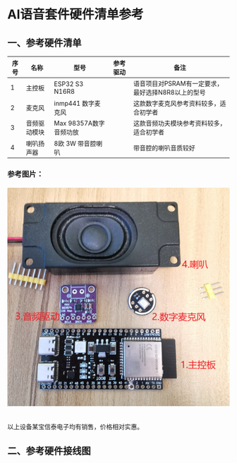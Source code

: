 # AI语音套件硬件清单参考



## 一、参考硬件清单

| 序号 | 名称         | 型号                   | 参考驱动 | 备注                                              |
| ---- | ------------ | ---------------------- | -------- | ------------------------------------------------- |
| 1    | 主控板       | ESP32 S3 N16R8         |          | 语音项目对PSRAM有一定要求，最好选择N8R8以上的型号 |
| 2    | 麦克风       | inmp441 数字麦克风     |          | 这款数字麦克风参考资料较多，适合初学者            |
| 3    | 音频驱动模块 | Max 98357A数字音频功放 |          | 这款音频功夫模块参考资料较多，适合初学者          |
| 4    | 喇叭扬声器   | 8欧 3W 带音腔喇叭      |          | 带音腔的喇叭音质较好                              |

### 参考图片：

###### <img src="./pics/参考硬件清单.png" style="zoom:50%;" />

以上设备某宝信泰电子均有销售，价格相对实惠。



## 二、参考硬件接线图



